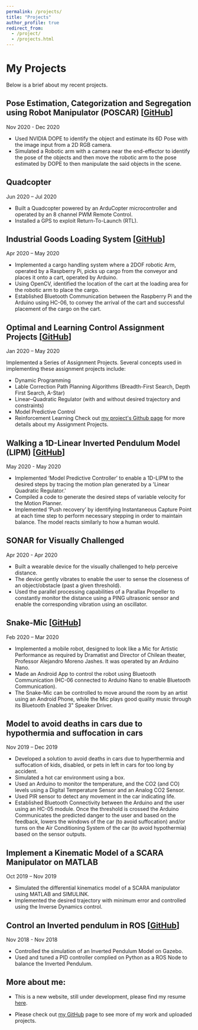 ```yaml
---
permalink: /projects/
title: "Projects"
author_profile: true
redirect_from: 
  - /project/
  - /projects.html
---
```


# My Projects

Below is a brief about my recent projects.

## Pose Estimation, Categorization and Segregation using Robot Manipulator (POSCAR) \[[GitHub](https://github.com/thathvik/POSCAR)\]
Nov 2020 - Dec 2020
* Used NVIDIA DOPE to identify the object and estimate its 6D Pose with the image input from a 2D RGB camera.
* Simulated a Robotic arm with a camera near the end-effector to identify the pose of the objects and then move the robotic arm to the pose estimated by DOPE to then manipulate the said objects in the scene.

## Quadcopter
Jun 2020 – Jul 2020

* Built a Quadcopter powered by an ArduCopter microcontroller and operated by an 8 channel PWM Remote Control.
* Installed a GPS to exploit Return-To-Launch (RTL).

## Industrial Goods Loading System \[[GitHub](https://github.com/thathvik/Wearhouse_dist_RB_Arm_PART/)\]
Apr 2020 – May 2020

* Implemented a cargo handling system where a 2DOF robotic Arm, operated by a Raspberry Pi, picks up cargo from the conveyor and places it onto a cart, operated by Arduino.
* Using OpenCV, identified the location of the cart at the loading area for the robotic arm to place the cargo.
* Established Bluetooth Communication between the Raspberry Pi and the Arduino using HC-06, to convey the arrival of the cart and successful placement of the cargo on the cart.

## Optimal and Learning Control Assignment Projects \[[GitHub](https://github.com/thathvik/optlearningcontrol)\]
Jan 2020 – May 2020

Implemented a Series of Assignment Projects. Several concepts used in implementing these assignment projects include:
* Dynamic Programming
* Lable Correction Path Planning Algorithms (Breadth-First Search, Depth First Search, A-Star)
* Linear–Quadratic Regulator (with and without desired trajectory and constraints)
* Model Predictive Control
* Reinforcement Learning
Check out [my project's Github page](https://github.com/thathvik/optlearningcontrol) for more details about my Assignment Projects.

## Walking a 1D-Linear Inverted Pendulum Model (LIPM) \[[GitHub](https://github.com/thathvik/2D-LIPM_Variable_Gait_MPC)\]
May 2020 - May 2020

* Implemented ‘Model Predictive Controller’ to enable a 1D-LIPM to the desired steps by tracing the motion plan generated by a 'Linear Quadratic Regulator.'
* Compiled a code to generate the desired steps of variable velocity for the Motion Planner.
* Implemented ‘Push recovery’ by identifying Instantaneous Capture Point at each time step to perform necessary stepping in order to maintain balance. The model reacts similarly to how a human would.

## SONAR for Visually Challenged
Apr 2020 - Apr 2020

* Built a wearable device for the visually challenged to help perceive distance.
* The device gently vibrates to enable the user to sense the closeness of an object/obstacle (past a given threshold).
* Used the parallel processing capabilities of a Parallax Propeller to constantly monitor the distance using a PING ultrasonic sensor and enable the corresponding vibration using an oscillator.

## Snake-Mic \[[GitHub](https://github.com/thathvik/SnakeMic)\]
Feb 2020 – Mar 2020

* Implemented a mobile robot, designed to look like a Mic for Artistic Performance as required by Dramatist and Director of Chilean theater, Professor Alejandro Moreno Jashes. It was operated by an Arduino Nano.
* Made an Android App to control the robot using Bluetooth Communication (HC-06 connected to Arduino Nano to enable Bluetooth Communication).
* The Snake-Mic can be controlled to move around the room by an artist using an Android Phone, while the Mic plays good quality music through its Bluetooth Enabled 3" Speaker Driver.


## Model to avoid deaths in cars due to hypothermia and suffocation in cars
Nov 2019 – Dec 2019

* Developed a solution to avoid deaths in cars due to hyperthermia and suffocation of kids, disabled, or pets in left in cars for too long by accident.
* Simulated a hot car environment using a box.
* Used an Arduino to monitor the temperature, and the CO2 (and CO) levels using a Digital Temperature Sensor and an Analog CO2 Sensor.
* Used PIR sensor to detect any movement in the car indicating life.
* Established Bluetooth Connectivity between the Arduino and the user using an HC-05 module. Once the threshold is crossed the Arduino Communicates the predicted danger to the user and based on the feedback, lowers the windows of the car (to avoid suffocation) and/or turns on the Air Conditioning System of the car (to avoid hypothermia) based on the sensor outputs.


## Implement a Kinematic Model of a SCARA Manipulator on MATLAB
Oct 2019 – Nov 2019

* Simulated the differential kinematics model of a SCARA manipulator using MATLAB and SIMULINK.
* Implemented the desired trajectory with minimum error and controlled using the Inverse Dynamics control.

## Control an Inverted pendulum in ROS \[[GitHub](https://github.com/thathvik/Inverted_Pendulum)\]
Nov 2018 - Nov 2018

* Controlled the simulation of an Inverted Pendulum Model on Gazebo.
* Used and tuned a PID controller complied on Python as a ROS Node to balance the Inverted Pendulum.



More about me:
------
* This is a new website, still under development, please find my resume [here](/files/Tarun_Thathvik_Paladugu_resume.pdf).

* Please check out [my GitHub](https://github.com/thathvik) page to see more of my work and uploaded projects.
